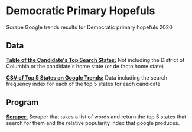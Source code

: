 # Democratic Primary Hopefuls
Scrape Google trends results for Democratic primary hopefuls 2020

## Data
[**Table of the Candidate's Top Search States:**](https://github.com/gperez21/Primary-hopefuls/blob/master/Top_search_states.csv) Not including the District of Columbia or the candidate's home state (or de facto home state)


[**CSV of Top 5 States on Google Trends:**](https://github.com/gperez21/primary-hopefuls/blob/master/candidate_trends_processed.csv) Data including the search frequency index for each of the top 5 states for each candidate

## Program
[**Scraper**:](https://github.com/gperez21/primary-hopefuls/blob/master/google_trends_scrapper.py) Scraper that takes a list of words and return the top 5 states that search for them and the relative popularity index that google produces. 

